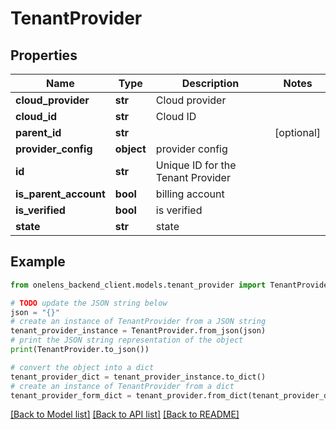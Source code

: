 # TenantProvider


## Properties

Name | Type | Description | Notes
------------ | ------------- | ------------- | -------------
**cloud_provider** | **str** | Cloud provider | 
**cloud_id** | **str** | Cloud ID | 
**parent_id** | **str** |  | [optional] 
**provider_config** | **object** | provider config | 
**id** | **str** | Unique ID for the Tenant Provider | 
**is_parent_account** | **bool** | billing account | 
**is_verified** | **bool** | is verified | 
**state** | **str** | state | 

## Example

```python
from onelens_backend_client.models.tenant_provider import TenantProvider

# TODO update the JSON string below
json = "{}"
# create an instance of TenantProvider from a JSON string
tenant_provider_instance = TenantProvider.from_json(json)
# print the JSON string representation of the object
print(TenantProvider.to_json())

# convert the object into a dict
tenant_provider_dict = tenant_provider_instance.to_dict()
# create an instance of TenantProvider from a dict
tenant_provider_form_dict = tenant_provider.from_dict(tenant_provider_dict)
```
[[Back to Model list]](../README.md#documentation-for-models) [[Back to API list]](../README.md#documentation-for-api-endpoints) [[Back to README]](../README.md)


